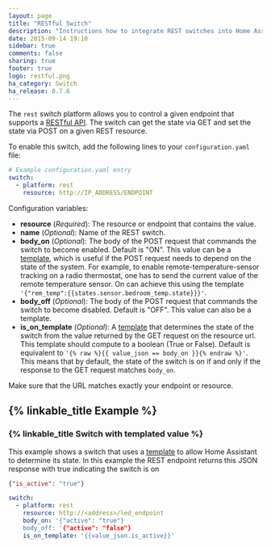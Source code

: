 ```yaml
---
layout: page
title: "RESTful Switch"
description: "Instructions how to integrate REST switches into Home Assistant."
date: 2015-09-14 19:10
sidebar: true
comments: false
sharing: true
footer: true
logo: restful.png
ha_category: Switch
ha_release: 0.7.6
---
```



The `rest` switch platform allows you to control a given endpoint that supports a [RESTful API](https://en.wikipedia.org/wiki/Representational_state_transfer). The switch can get the state via GET and set the state via POST on a given REST resource.

To enable this switch, add the following lines to your `configuration.yaml` file:

```yaml
# Example configuration.yaml entry
switch:
  - platform: rest
    resource: http://IP_ADDRESS/ENDPOINT
```

Configuration variables:

- **resource** (*Required*): The resource or endpoint that contains the value.
- **name** (*Optional*): Name of the REST switch.
- **body_on** (*Optional*): The body of the POST request that commands the switch to become enabled. Default is "ON". This value can be a [template](/topics/templating/), which is useful if the POST request needs to depend on the state of the system. For example, to enable remote-temperature-sensor tracking on a radio thermostat, one has to send the current value of the remote temperature sensor. On can achieve this using the template `'{"rem_temp":{{states.sensor.bedroom_temp.state}}}'`.
- **body_off** (*Optional*): The body of the POST request that commands the switch to become disabled. Default is "OFF". This value can also be a template.
- **is_on_template** (*Optional*): A [template](/topics/templating/) that determines the state of the switch from the value returned by the GET request on the resource url. This template should compute to a boolean (True or False). Default is equivalent to `'{% raw %}{{ value_json == body_on }}{% endraw %}'`. This means that by default, the state of the switch is on if and only if the response to the GET request matches `body_on`.


<p class='note warning'>
Make sure that the URL matches exactly your endpoint or resource.
</p>


## {% linkable_title Example %}

### {% linkable_title Switch with templated value %}

This example shows a switch that uses a [template](/topics/templating/) to allow Home Assistant to determine its state. In this example the REST endpoint returns this JSON response with true indicating the switch is on

```json
{"is_active": "true"}
```


```yaml
switch:
  - platform: rest
    resource: http://<address>/led_endpoint
    body_on: '{"active": "true"}
    body_off: '{"active": "false"}
    is_on_template: '{{value_json.is_active}}'
```
